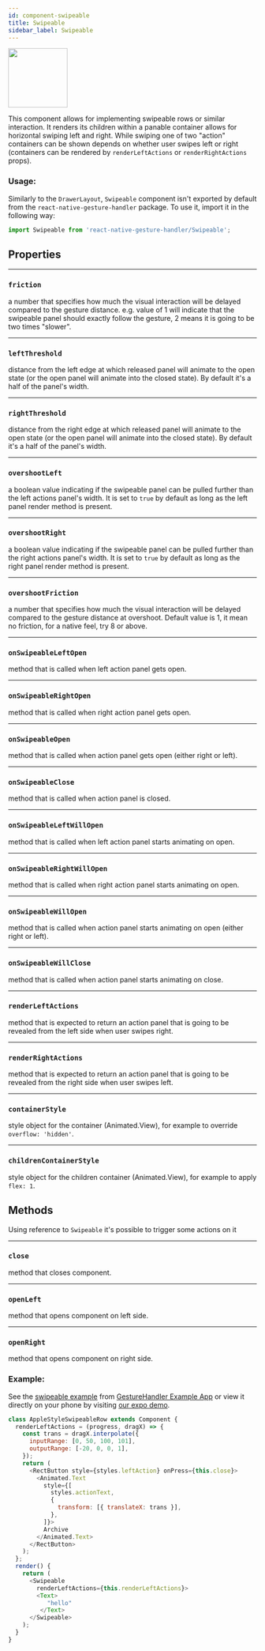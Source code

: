 ```yaml
---
id: component-swipeable
title: Swipeable
sidebar_label: Swipeable
---
```


<img src="assets/sampleswipeable.gif" height="120" />

This component allows for implementing swipeable rows or similar interaction. It renders its children within a panable container allows for horizontal swiping left and right. While swiping one of two "action" containers can be shown depends on whether user swipes left or right (containers can be rendered by `renderLeftActions` or `renderRightActions` props).

### Usage:

Similarly to the `DrawerLayout`, `Swipeable` component isn't exported by default from the `react-native-gesture-handler` package. To use it, import it in the following way:
```js
import Swipeable from 'react-native-gesture-handler/Swipeable';
```

## Properties

---
### `friction`
 a number that specifies how much the visual interaction will be delayed compared to the gesture distance. e.g. value of 1 will indicate that the swipeable panel should exactly follow the gesture, 2 means it is going to be two times "slower".

---
### `leftThreshold`
distance from the left edge at which released panel will animate to the open state (or the open panel will animate into the closed state). By default it's a half of the panel's width.

---
### `rightThreshold`
distance from the right edge at which released panel will animate to the open state (or the open panel will animate into the closed state). By default it's a half of the panel's width.

---
### `overshootLeft`
a boolean value indicating if the swipeable panel can be pulled further than the left actions panel's width. It is set to `true` by default as long as the left panel render method is present.

---
### `overshootRight`
a boolean value indicating if the swipeable panel can be pulled further than the right actions panel's width. It is set to `true` by default as long as the right panel render method is present.

---
### `overshootFriction`
a number that specifies how much the visual interaction will be delayed compared to the gesture distance at overshoot. Default value is 1, it mean no friction, for a native feel, try 8 or above.

---
### `onSwipeableLeftOpen`
method that is called when left action panel gets open.

---
### `onSwipeableRightOpen`
method that is called when right action panel gets open.

---
### `onSwipeableOpen`
method that is called when action panel gets open (either right or left).

---
### `onSwipeableClose`
method that is called when action panel is closed.

---
### `onSwipeableLeftWillOpen`
method that is called when left action panel starts animating on open.

---
### `onSwipeableRightWillOpen`
method that is called when right action panel starts animating on open.

---
### `onSwipeableWillOpen`
method that is called when action panel starts animating on open (either right or left).

---
### `onSwipeableWillClose`
method that is called when action panel starts animating on close.

---
### `renderLeftActions`
method that is expected to return an action panel that is going to be revealed from the left side when user swipes right.

---
### `renderRightActions`
method that is expected to return an action panel that is going to be revealed from the right side when user swipes left.

---
### `containerStyle`
style object for the container (Animated.View), for example to override `overflow: 'hidden'`.

---
### `childrenContainerStyle`
style object for the children container (Animated.View), for example to apply `flex: 1`.

## Methods
Using reference to `Swipeable` it's possible to trigger some actions on it

---
### `close`
method that closes component.

---
### `openLeft`
method that opens component on left side.

---
### `openRight`
method that opens component on right side.


### Example:

See the [swipeable example](https://github.com/kmagiera/react-native-gesture-handler/blob/master/Example/swipeable/index.js) from [GestureHandler Example App](example.md) or view it directly on your phone by visiting [our expo demo](https://expo.io/@sauzy3450/react-native-gesture-handler-demo).
```js
class AppleStyleSwipeableRow extends Component {
  renderLeftActions = (progress, dragX) => {
    const trans = dragX.interpolate({
      inputRange: [0, 50, 100, 101],
      outputRange: [-20, 0, 0, 1],
    });
    return (
      <RectButton style={styles.leftAction} onPress={this.close}>
        <Animated.Text
          style={[
            styles.actionText,
            {
              transform: [{ translateX: trans }],
            },
          ]}>
          Archive
        </Animated.Text>
      </RectButton>
    );
  };
  render() {
    return (
      <Swipeable
        renderLeftActions={this.renderLeftActions}>
        <Text>
           "hello"
         </Text>
      </Swipeable>
    );
  }
}
```
